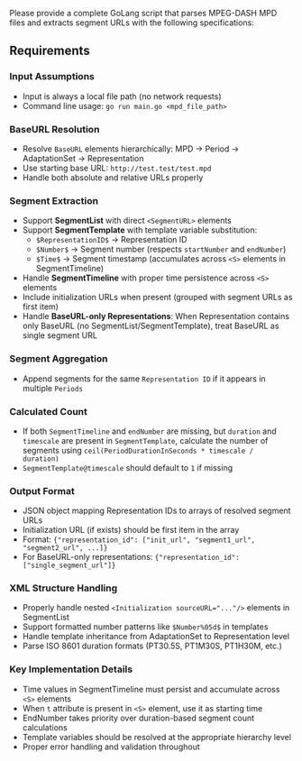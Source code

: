 Please provide a complete GoLang script that parses MPEG-DASH MPD files and
extracts segment URLs with the following specifications:

## Requirements

### Input Assumptions
- Input is always a local file path (no network requests)
- Command line usage: `go run main.go <mpd_file_path>`

### BaseURL Resolution
- Resolve `BaseURL` elements hierarchically: MPD → Period → AdaptationSet → Representation
- Use starting base URL: `http://test.test/test.mpd`
- Handle both absolute and relative URLs properly

### Segment Extraction
- Support **SegmentList** with direct `<SegmentURL>` elements
- Support **SegmentTemplate** with template variable substitution:
  - `$RepresentationID$` → Representation ID
  - `$Number$` → Segment number (respects `startNumber` and `endNumber`)
  - `$Time$` → Segment timestamp (accumulates across `<S>` elements in SegmentTimeline)
- Handle **SegmentTimeline** with proper time persistence across `<S>` elements
- Include initialization URLs when present (grouped with segment URLs as first item)
- Handle **BaseURL-only Representations**: When Representation contains only BaseURL (no SegmentList/SegmentTemplate), treat BaseURL as single segment URL

### Segment Aggregation
- Append segments for the same `Representation ID` if it appears in multiple `Periods`

### Calculated Count
- If both `SegmentTimeline` and `endNumber` are missing, but `duration` and
  `timescale` are present in `SegmentTemplate`, calculate the number of
   segments using `ceil(PeriodDurationInSeconds * timescale / duration)`
- `SegmentTemplate@timescale` should default to `1` if missing

### Output Format
- JSON object mapping Representation IDs to arrays of resolved segment URLs
- Initialization URL (if exists) should be first item in the array
- Format: `{"representation_id": ["init_url", "segment1_url", "segment2_url", ...]}`
- For BaseURL-only representations: `{"representation_id": ["single_segment_url"]}`

### XML Structure Handling
- Properly handle nested `<Initialization sourceURL="..."/>` elements in SegmentList
- Support formatted number patterns like `$Number%05d$` in templates
- Handle template inheritance from AdaptationSet to Representation level
- Parse ISO 8601 duration formats (PT30.5S, PT1M30S, PT1H30M, etc.)

### Key Implementation Details
- Time values in SegmentTimeline must persist and accumulate across `<S>` elements
- When `t` attribute is present in `<S>` element, use it as starting time
- EndNumber takes priority over duration-based segment count calculations
- Template variables should be resolved at the appropriate hierarchy level
- Proper error handling and validation throughout
